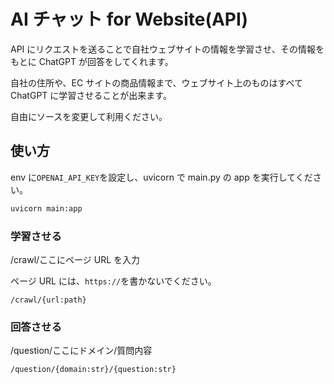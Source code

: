 # AI チャット for Website(API)

API にリクエストを送ることで自社ウェブサイトの情報を学習させ、その情報をもとに ChatGPT が回答をしてくれます。

自社の住所や、EC サイトの商品情報まで、ウェブサイト上のものはすべて ChatGPT に学習させることが出来ます。

自由にソースを変更して利用ください。

## 使い方

env に`OPENAI_API_KEY`を設定し、uvicorn で main.py の app を実行してください。

```bash
uvicorn main:app
```

### 学習させる

/crawl/ここにページ URL を入力

ページ URL には、`https://`を書かないでください。

```
/crawl/{url:path}
```

### 回答させる

/question/ここにドメイン/質問内容

```
/question/{domain:str}/{question:str}
```
